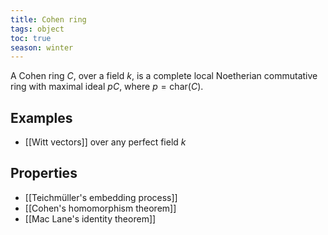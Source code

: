 ```yaml
---
title: Cohen ring
tags: object
toc: true
season: winter
---
```


A Cohen ring $C$, over a field $k$, is a complete local Noetherian commutative ring with maximal ideal $pC$, where $p = \mathrm{char}(C)$.
## Examples
- [[Witt vectors]] over any perfect field $k$

## Properties
- [[Teichmüller's embedding process]]
- [[Cohen's homomorphism theorem]]
- [[Mac Lane's identity theorem]]